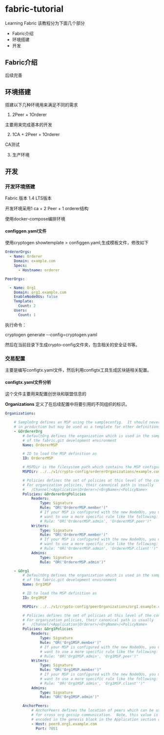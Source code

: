 # fabric-tutorial
Learning Fabric
该教程分为下面几个部分
- Fabric介绍
- 环境搭建
- 开发

## Fabric介绍
后续完善
## 环境搭建
搭建以下几种环境用来满足不同的需求

1. 2Peer + 1Orderer

主要用来完成基本的开发

2. 1CA + 2Peer + 1Orderer

CA测试

3. 生产环境

## 开发

### 开发环境搭建
Fabric 版本 1.4 LTS版本

开发环境采用1 ca + 2 Peer + 1 orderer结构

使用docker-compose编排环境
#### configgen.yaml文件
使用cryptogen showtemplate > configgen.yaml,生成模板文件，修改如下
```yaml
OrdererOrgs:
  - Name: Orderer
    Domain: example.com
    Specs:
      - Hostname: orderer

PeerOrgs:

  - Name: Org1
    Domain: org1.example.com
    EnableNodeOUs: false
    Template:
      Count: 2
    Users:
      Count: 1
```
执行命令：

cryptogen generate --config=cryptogen.yaml

然后在当前目录下生成crypto-config文件夹，包含相关的安全证书等。


### 交易配置
主要是编写configtx.yaml文件，然后利用configtx工具生成区块链相关配置。

#### configtx.yaml文件分析
这个文件主要用来配置创世块和联盟信息的

**Organizations** 定义了在后续配置中将要引用的不同组织的标识。
```yaml
Organizations:

    # SampleOrg defines an MSP using the sampleconfig.  It should never be used
    # in production but may be used as a template for other definitions
    - &OrdererOrg
        # DefaultOrg defines the organization which is used in the sampleconfig
        # of the fabric.git development environment
        Name: OrdererMSP

        # ID to load the MSP definition as
        ID: OrdererMSP

        # MSPDir is the filesystem path which contains the MSP configuration
        MSPDir: ../../v1/crypto-config/ordererOrganizations/example.com/msp

        # Policies defines the set of policies at this level of the config tree
        # For organization policies, their canonical path is usually
        #   /Channel/<Application|Orderer>/<OrgName>/<PolicyName>
        Policies: &OrdererOrgPolicies
            Readers:
                Type: Signature
                Rule: "OR('OrdererMSP.member')"
                # If your MSP is configured with the new NodeOUs, you might
                # want to use a more specific rule like the following:
                # Rule: "OR('OrdererMSP.admin', 'OrdererMSP.peer')"
            Writers:
                Type: Signature
                Rule: "OR('OrdererMSP.member')"
                # If your MSP is configured with the new NodeOUs, you might
                # want to use a more specific rule like the following:
                # Rule: "OR('OrdererMSP.admin', 'OrdererMSP.client'')"
            Admins:
                Type: Signature
                Rule: "OR('OrdererMSP.admin')"

    - &Org1
        # DefaultOrg defines the organization which is used in the sampleconfig
        # of the fabric.git development environment
        Name: Org1MSP

        # ID to load the MSP definition as
        ID: Org1MSP

        MSPDir: ../../v1/crypto-config/peerOrganizations/org1.example.com/msp

        # Policies defines the set of policies at this level of the config tree
        # For organization policies, their canonical path is usually
        #   /Channel/<Application|Orderer>/<OrgName>/<PolicyName>
        Policies: &Org1Policies
            Readers:
                Type: Signature
                Rule: "OR('Org1MSP.member')"
                # If your MSP is configured with the new NodeOUs, you might
                # want to use a more specific rule like the following:
                # Rule: "OR('Org1MSP.admin', 'Org1MSP.peer')"
            Writers:
                Type: Signature
                Rule: "OR('Org1MSP.member')"
                # If your MSP is configured with the new NodeOUs, you might
                # want to use a more specific rule like the following:
                # Rule: "OR('Org1MSP.admin', 'Org1MSP.client'')"
            Admins:
                Type: Signature
                Rule: "OR('Org1MSP.admin')"

        AnchorPeers:
            # AnchorPeers defines the location of peers which can be used
            # for cross org gossip communication.  Note, this value is only
            # encoded in the genesis block in the Application section context
            - Host: peer0.org1.example.com
              Port: 7051
```